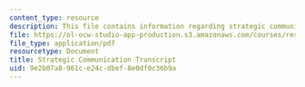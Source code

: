 ```yaml
---
content_type: resource
description: This file contains information regarding strategic communication transcript.
file: https://ol-ocw-studio-app-production.s3.amazonaws.com/courses/res-tll-004-stem-concept-videos-fall-2013/9e2b07a8961ce24cdbef8e0df0c36b9a_MITRES_TLL-004F13_CommStra.pdf
file_type: application/pdf
resourcetype: Document
title: Strategic Communication Transcript
uid: 9e2b07a8-961c-e24c-dbef-8e0df0c36b9a
---
```

